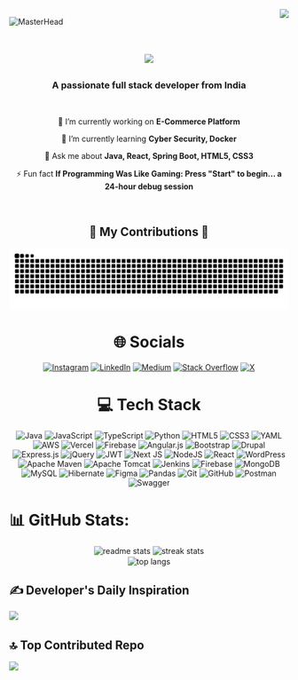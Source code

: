 <img align="right" src="https://visitor-badge.laobi.icu/badge?page_id=salesp07.salesp07" />

![MasterHead](https://user-images.githubusercontent.com/10498744/210012254-234538ff-d198-48aa-8964-37e6fd45d227.gif)

<h1 align="center">
  <img src="https://readme-typing-svg.herokuapp.com/?font=Righteous&size=35&center=true&vCenter=true&width=500&height=70&duration=4000&lines=Hi+There!+👋;+I'm+Prajwal+Kamble!;" />
  <h3 align="center">A passionate full stack developer from India</h3><br>
</h1>

<div align="center">
  
  🔭 I’m currently working on **E-Commerce Platform**
  
  🌱 I’m currently learning **Cyber Security, Docker**
  
  💬 Ask me about **Java, React, Spring Boot, HTML5, CSS3**
  
  ⚡ Fun fact **If Programming Was Like Gaming: Press "Start" to begin... a 24-hour debug session**
</div>

<br>
<div align="center">
  <h2>🐍 My Contributions 🐍</h2>
  <img alt="snake eating my contributions" src="https://raw.githubusercontent.com/salesp07/salesp07/output/github-contribution-grid-snake.svg" />
</div>

<div align="center">
  <h1>🌐 Socials</h1>
  
  [![Instagram](https://img.shields.io/badge/Instagram-%23E4405F.svg?logo=Instagram&logoColor=white)](https://instagram.com/thenameisprajwalofficial) [![LinkedIn](https://img.shields.io/badge/LinkedIn-%230077B5.svg?logo=linkedin&logoColor=white)](https://linkedin.com/in/prajwal-kamble-00b7061a2) [![Medium](https://img.shields.io/badge/Medium-12100E?logo=medium&logoColor=white)](https://medium.com/@@prajwalkamble342000) [![Stack Overflow](https://img.shields.io/badge/-Stackoverflow-FE7A16?logo=stack-overflow&logoColor=white)](https://stackoverflow.com/users/13738129) [![X](https://img.shields.io/badge/X-black.svg?logo=X&logoColor=white)](https://x.com/prajwal10138375)
</div>

<div align="center">
  <h1>💻 Tech Stack</h1>
  
  ![Java](https://img.shields.io/badge/java-%23ED8B00.svg?style=plastic&logo=openjdk&logoColor=white) ![JavaScript](https://img.shields.io/badge/javascript-%23323330.svg?style=plastic&logo=javascript&logoColor=%23F7DF1E) ![TypeScript](https://img.shields.io/badge/typescript-%23007ACC.svg?style=plastic&logo=typescript&logoColor=white) ![Python](https://img.shields.io/badge/python-3670A0?style=plastic&logo=python&logoColor=ffdd54) ![HTML5](https://img.shields.io/badge/html5-%23E34F26.svg?style=plastic&logo=html5&logoColor=white) ![CSS3](https://img.shields.io/badge/css3-%231572B6.svg?style=plastic&logo=css3&logoColor=white) ![YAML](https://img.shields.io/badge/yaml-%23ffffff.svg?style=plastic&logo=yaml&logoColor=151515) ![AWS](https://img.shields.io/badge/AWS-%23FF9900.svg?style=plastic&logo=amazon-aws&logoColor=white) ![Vercel](https://img.shields.io/badge/vercel-%23000000.svg?style=plastic&logo=vercel&logoColor=white) ![Firebase](https://img.shields.io/badge/firebase-%23039BE5.svg?style=plastic&logo=firebase) ![Angular.js](https://img.shields.io/badge/angular.js-%23E23237.svg?style=plastic&logo=angularjs&logoColor=white) ![Bootstrap](https://img.shields.io/badge/bootstrap-%238511FA.svg?style=plastic&logo=bootstrap&logoColor=white) ![Drupal](https://img.shields.io/badge/drupal-%230678BE.svg?style=plastic&logo=drupal&logoColor=white) ![Express.js](https://img.shields.io/badge/express.js-%23404d59.svg?style=plastic&logo=express&logoColor=%2361DAFB) ![jQuery](https://img.shields.io/badge/jquery-%230769AD.svg?style=plastic&logo=jquery&logoColor=white) ![JWT](https://img.shields.io/badge/JWT-black?style=plastic&logo=JSON%20web%20tokens) ![Next JS](https://img.shields.io/badge/Next-black?style=plastic&logo=next.js&logoColor=white) ![NodeJS](https://img.shields.io/badge/node.js-6DA55F?style=plastic&logo=node.js&logoColor=white) ![React](https://img.shields.io/badge/react-%2320232a.svg?style=plastic&logo=react&logoColor=%2361DAFB) ![WordPress](https://img.shields.io/badge/WordPress-%23117AC9.svg?style=plastic&logo=WordPress&logoColor=white) ![Apache Maven](https://img.shields.io/badge/Apache%20Maven-C71A36?style=plastic&logo=Apache%20Maven&logoColor=white) ![Apache Tomcat](https://img.shields.io/badge/apache%20tomcat-%23F8DC75.svg?style=plastic&logo=apache-tomcat&logoColor=black) ![Jenkins](https://img.shields.io/badge/jenkins-%232C5263.svg?style=plastic&logo=jenkins&logoColor=white) ![Firebase](https://img.shields.io/badge/firebase-a08021?style=plastic&logo=firebase&logoColor=ffcd34) ![MongoDB](https://img.shields.io/badge/MongoDB-%234ea94b.svg?style=plastic&logo=mongodb&logoColor=white) ![MySQL](https://img.shields.io/badge/mysql-4479A1.svg?style=plastic&logo=mysql&logoColor=white) ![Hibernate](https://img.shields.io/badge/Hibernate-59666C?style=plastic&logo=Hibernate&logoColor=white) ![Figma](https://img.shields.io/badge/figma-%23F24E1E.svg?style=plastic&logo=figma&logoColor=white) ![Pandas](https://img.shields.io/badge/pandas-%23150458.svg?style=plastic&logo=pandas&logoColor=white) ![Git](https://img.shields.io/badge/git-%23F05033.svg?style=plastic&logo=git&logoColor=white) ![GitHub](https://img.shields.io/badge/github-%23121011.svg?style=plastic&logo=github&logoColor=white) ![Postman](https://img.shields.io/badge/Postman-FF6C37?style=plastic&logo=postman&logoColor=white) ![Swagger](https://img.shields.io/badge/-Swagger-%23Clojure?style=plastic&logo=swagger&logoColor=white)
</div>

# 📊 GitHub Stats:
<div align="center">
  <img width=390 src="https://github-readme-streak-stats.herokuapp.com/?user=prajwalkamble&theme=github_dark&hide_border=false" alt="readme stats" />
  <img width=390 margin="10" src="https://github-readme-stats.vercel.app/api?username=prajwalkamble&theme=github_dark&hide_border=false&include_all_commits=true&count_private=true" alt="streak stats"/>
  <br/>
  <img width=325 align="center" src="https://github-readme-stats.vercel.app/api/top-langs/?username=prajwalkamble&theme=github_dark&hide_border=false&include_all_commits=true&count_private=true&layout=compact" alt="top langs" />
</div>

## ✍️ Developer's Daily Inspiration
![](https://quotes-github-readme.vercel.app/api?type=horizontal&theme=dark)

## 🔝 Top Contributed Repo
![](https://github-contributor-stats.vercel.app/api?username=prajwalkamble&limit=5&theme=github_dark&combine_all_yearly_contributions=true)
